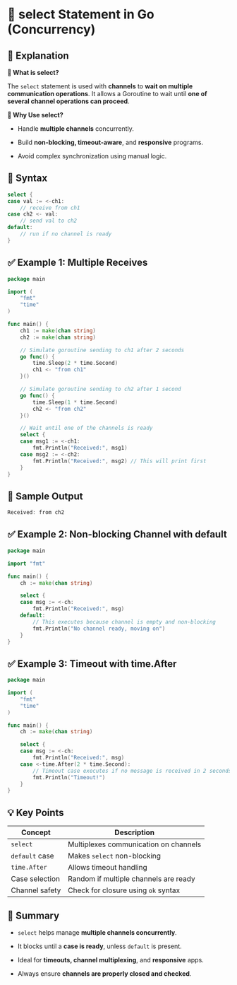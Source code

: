 # 🔁 select Statement in Go (Concurrency)

## 📘 Explanation

**📌 What is select?**

The `select` statement is used with **channels** to **wait on multiple communication operations**. It allows a Goroutine to wait until **one of several channel operations can proceed**.

**🤔 Why Use select?**

- Handle **multiple channels** concurrently.

- Build **non-blocking, timeout-aware**, and **responsive** programs.

- Avoid complex synchronization using manual logic.


## 🧱 Syntax

```go
select {
case val := <-ch1:
    // receive from ch1
case ch2 <- val:
    // send val to ch2
default:
    // run if no channel is ready
}

```

## ✅ Example 1: Multiple Receives

```go
package main

import (
    "fmt"
    "time"
)

func main() {
    ch1 := make(chan string)
    ch2 := make(chan string)

    // Simulate goroutine sending to ch1 after 2 seconds
    go func() {
        time.Sleep(2 * time.Second)
        ch1 <- "from ch1"
    }()

    // Simulate goroutine sending to ch2 after 1 second
    go func() {
        time.Sleep(1 * time.Second)
        ch2 <- "from ch2"
    }()

    // Wait until one of the channels is ready
    select {
    case msg1 := <-ch1:
        fmt.Println("Received:", msg1)
    case msg2 := <-ch2:
        fmt.Println("Received:", msg2) // This will print first
    }
}


```

## 🧪 Sample Output

```go
Received: from ch2
```

## ✅ Example 2: Non-blocking Channel with default

```go
package main

import "fmt"

func main() {
    ch := make(chan string)

    select {
    case msg := <-ch:
        fmt.Println("Received:", msg)
    default:
        // This executes because channel is empty and non-blocking
        fmt.Println("No channel ready, moving on")
    }
}

```
## ✅ Example 3: Timeout with time.After

```go
package main

import (
    "fmt"
    "time"
)

func main() {
    ch := make(chan string)

    select {
    case msg := <-ch:
        fmt.Println("Received:", msg)
    case <-time.After(2 * time.Second):
        // Timeout case executes if no message is received in 2 seconds
        fmt.Println("Timeout!")
    }
}

```

## 💡 Key Points

| Concept        | Description                           |
| -------------- | ------------------------------------- |
| `select`       | Multiplexes communication on channels |
| `default` case | Makes `select` non-blocking           |
| `time.After`   | Allows timeout handling               |
| Case selection | Random if multiple channels are ready |
| Channel safety | Check for closure using `ok` syntax   |



## 🧠 Summary

- `select` helps manage **multiple channels concurrently**.

- It blocks until a **case is ready**, unless `default` is present.

- Ideal for **timeouts, channel multiplexing**, and **responsive** apps.

- Always ensure **channels are properly closed and checked**.



